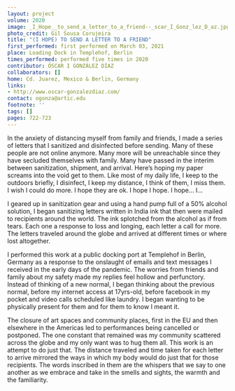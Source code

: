 ```yaml
---
layout: project
volume: 2020
image: _I_Hope__to_send_a_letter_to_a_friend--_scar_I_Gonz_lez_D_az.jpg
photo_credit: Gil Sousa Corujeira
title: "(I HOPE) TO SEND A LETTER TO A FRIEND"
first_performed: first performed on March 03, 2021
place: Loading Dock in Templehof, Berlin
times_performed: performed five times in 2020
contributor: ÓSCAR I GONZÁLEZ DÍAZ
collaborators: []
home: Cd. Juarez, Mexico & Berlin, Germany
links:
- http://www.oscar-gonzalezdiaz.com/
contact: ogonza@artic.edu
footnote: ''
tags: []
pages: 722-723
---
```





In the anxiety of distancing myself from family and friends, I made a series of letters that I sanitized and disinfected before sending. Many of these people are not online anymore. Many more will be unreachable since they have secluded themselves with family. Many have passed in the interim between sanitization, shipment, and arrival. 
Here’s hoping my paper screams into the void get to them. 
Like most of my daily life, I keep to the outdoors briefly, I disinfect, I keep my distance, I think of them, I miss them. I wish I could do more. I hope they are ok. I hope I hope. I hope… I...


I geared up in sanitization gear and using a hand pump full of a 50% alcohol solution, I began sanitizing letters written in India ink that then were mailed to recipients around the world. The ink splotched from the alcohol as if from tears. Each one a response to loss and longing, each letter a call for more.  The letters traveled around the globe and arrived at different times or where lost altogether. 


I performed this work at a public docking port at Templehof in Berlin, Germany as a response to the onslaught of emails and text messages I received in the early days of the pandemic. The worries from friends and family about my safety made my replies feel hollow and perfunctory. Instead of thinking of a new normal, I began thinking about the previous normal, before my internet access at 17yrs-old, before facebook in my pocket and video calls scheduled like laundry. I began wanting to be physically present for them and for them to know I meant it. 

The closure of art spaces and community places, first in the EU and then elsewhere in the Americas led to performances being cancelled or postponed. The one constant that remained was my community scattered across the globe and my only want was to hug them all.  This work is an attempt to do just that. The distance traveled and time taken for each letter to arrive mirrored the ways in which my body would do just that for those recipients. The words inscribed in them are the whispers that we say to one another as we embrace and take in the smells and sights, the warmth and the familiarity.

